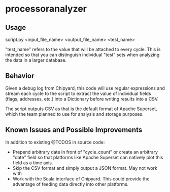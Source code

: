 # processoranalyzer

## Usage
script.py <input_file_name> <output_file_name> <test_name>

"test_name" refers to the value that will be attached to every cycle. This is intended so that you can distinguish individual "test" sets when analyzing the data in a larger database. 

## Behavior

Given a debug log from Chipyard, this code will use regular expressions and stream each cycle to the script to extract the value of individual fields (flags, addresses, etc.) into a Dictionary before writing results into a CSV. 

The script outputs CSV as that is the default format of Apache Superset, which the team planned to use for analysis and storage purposes. 

## Known Issues and Possible Improvements

In addition to existing @TODOS in source code:

- Prepend arbitrary date in front of "cycle_count" or create an arbitrary "date" field so that platforms like Apache Superset can natively plot this field as a time axis. 
- Skip the CSV format and simply output a JSON format. May not work with 
- Work with the Scala interface of Chipyard. This could provide the advantage of feeding data directly into other platforms. 
